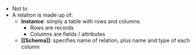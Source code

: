 - Not to
- A relation is made up of:
	- **Instance**: simply a table with rows and columns
		- Rows are records
		- Columns are fields / attributes
	- **[[Schema]]**: specifies name of relation, plus name and type of each column